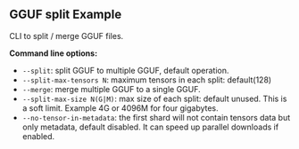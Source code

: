 ## GGUF split Example

CLI to split / merge GGUF files.

**Command line options:**

- `--split`: split GGUF to multiple GGUF, default operation.
- `--split-max-tensors N`: maximum tensors in each split: default(128)
- `--merge`: merge multiple GGUF to a single GGUF.
- `--split-max-size N(G|M)`: max size of each split: default unused. This is a soft limit. Example 4G or 4096M for four gigabytes.
- `--no-tensor-in-metadata`: the first shard will not contain tensors data but only metadata, default disabled. It can speed up parallel downloads if enabled.
